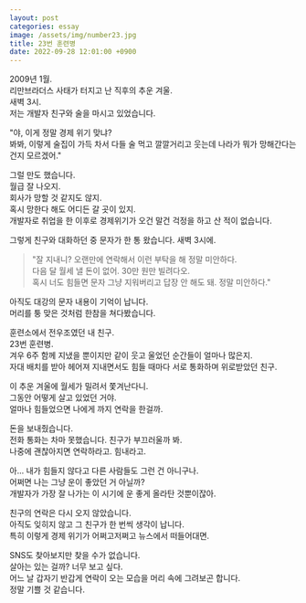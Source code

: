 ```yaml
---
layout: post
categories: essay
image: /assets/img/number23.jpg
title: 23번 훈련병
date: 2022-09-28 12:01:00 +0900
---
```


2009년 1월.  
리만브라더스 사태가 터지고 난 직후의 추운 겨울.  
새벽 3시.  
저는 개발자 친구와 술을 마시고 있었습니다.

"야, 이게 정말 경제 위기 맞냐?  
봐봐, 이렇게 술집이 가득 차서 다들 술 먹고 깔깔거리고 웃는데 나라가 뭐가 망해간다는 건지 모르겠어."

그럴 만도 했습니다.  
월급 잘 나오지.    
회사가 망할 것 같지도 않지.  
혹시 망한다 해도 어디든 갈 곳이 있지.  
개발자로 취업을 한 이후로 경제위기가 오건 말건 걱정을 하고 산 적이 없습니다.

그렇게 친구와 대화하던 중 문자가 한 통 왔습니다. 새벽 3시에.

> "잘 지내니? 오랜만에 연락해서 이런 부탁을 해 정말 미안하다.  
> 다음 달 월세 낼 돈이 없어. 30만 원만 빌려다오.  
> 혹시 너도 힘들면 문자 그냥 지워버리고 답장 안 해도 돼. 정말 미안하다."

아직도 대강의 문자 내용이 기억이 납니다.  
머리를 퉁 맞은 것처럼 한참을 쳐다봤습니다.  

훈련소에서 전우조였던 내 친구.  
23번 훈련병.  
겨우 6주 함께 지냈을 뿐이지만 같이 웃고 울었던 순간들이 얼마나 많은지.  
자대 배치를 받아 헤어져 지내면서도 힘들 때마다 서로 통화하며 위로받았던 친구.  

이 추운 겨울에 월세가 밀려서 쫓겨난다니.  
그동안 어떻게 살고 있었던 거야.  
얼마나 힘들었으면 나에게 까지 연락을 한걸까.

돈을 보내줬습니다.  
전화 통화는 차마 못했습니다. 친구가 부끄러울까 봐.  
나중에 괜찮아지면 연락하라고. 힘내라고.

아... 내가 힘들지 않다고 다른 사람들도 그런 건 아니구나.  
어쩌면 나는 그냥 운이 좋았던 거 아닐까?  
개발자가 가장 잘 나가는 이 시기에 운 좋게 올라탄 것뿐이잖아.

친구의 연락은 다시 오지 않았습니다.  
아직도 잊히지 않고 그 친구가 한 번씩 생각이 납니다.  
특히 이렇게 경제 위기가 어쩌고저쩌고 뉴스에서 떠들어대면.

SNS도 찾아보지만 찾을 수가 없습니다.  
살아는 있는 걸까? 너무 보고 싶다.  
어느 날 갑자기 반갑게 연락이 오는 모습을 머리 속에 그려보곤 합니다.  
정말 기쁠 것 같습니다.
